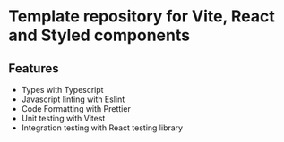# Template repository for Vite, React and Styled components

## Features

- Types with Typescript
- Javascript linting with Eslint
- Code Formatting with Prettier
- Unit testing with Vitest
- Integration testing with React testing library
